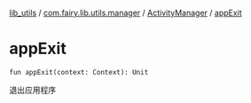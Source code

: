[lib_utils](../../index.md) / [com.fairy.lib.utils.manager](../index.md) / [ActivityManager](index.md) / [appExit](./app-exit.md)

# appExit

`fun appExit(context: Context): Unit`

退出应用程序

